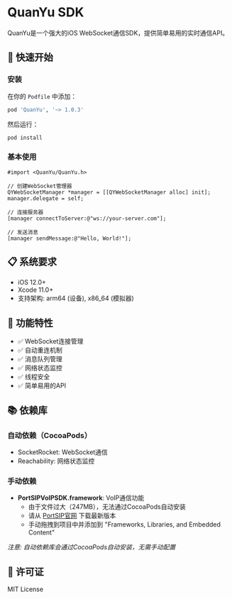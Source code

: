 # QuanYu SDK

QuanYu是一个强大的iOS WebSocket通信SDK，提供简单易用的实时通信API。

## 🚀 快速开始

### 安装

在你的 `Podfile` 中添加：

```ruby
pod 'QuanYu', '~> 1.0.3'
```

然后运行：

```bash
pod install
```

### 基本使用

```objc
#import <QuanYu/QuanYu.h>

// 创建WebSocket管理器
QYWebSocketManager *manager = [[QYWebSocketManager alloc] init];
manager.delegate = self;

// 连接服务器
[manager connectToServer:@"ws://your-server.com"];

// 发送消息
[manager sendMessage:@"Hello, World!"];
```

## 📋 系统要求

- iOS 12.0+
- Xcode 11.0+
- 支持架构: arm64 (设备), x86_64 (模拟器)

## 🔧 功能特性

- ✅ WebSocket连接管理
- ✅ 自动重连机制
- ✅ 消息队列管理
- ✅ 网络状态监控
- ✅ 线程安全
- ✅ 简单易用的API

## 📚 依赖库

### 自动依赖（CocoaPods）
- SocketRocket: WebSocket通信
- Reachability: 网络状态监控

### 手动依赖
- **PortSIPVoIPSDK.framework**: VoIP通信功能
  - 由于文件过大（247MB），无法通过CocoaPods自动安装
  - 请从 [PortSIP官网](https://www.portsip.com) 下载最新版本
  - 手动拖拽到项目中并添加到 "Frameworks, Libraries, and Embedded Content"

*注意: 自动依赖库会通过CocoaPods自动安装，无需手动配置*

## 📄 许可证

MIT License
